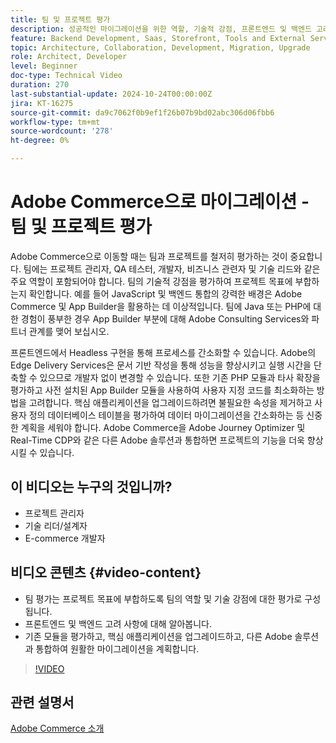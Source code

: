 ```yaml
---
title: 팀 및 프로젝트 평가
description: 성공적인 마이그레이션을 위한 역할, 기술적 강점, 프론트엔드 및 백엔드 고려 사항에 중점을 두고 Adobe Commerce에 대한 팀과 프로젝트를 평가합니다.
feature: Backend Development, Saas, Storefront, Tools and External Services
topic: Architecture, Collaboration, Development, Migration, Upgrade
role: Architect, Developer
level: Beginner
doc-type: Technical Video
duration: 270
last-substantial-update: 2024-10-24T00:00:00Z
jira: KT-16275
source-git-commit: da9c7062f0b9ef1f26b07b9bd02abc306d06fbb6
workflow-type: tm+mt
source-wordcount: '278'
ht-degree: 0%

---
```



# Adobe Commerce으로 마이그레이션 - 팀 및 프로젝트 평가

Adobe Commerce으로 이동할 때는 팀과 프로젝트를 철저히 평가하는 것이 중요합니다. 팀에는 프로젝트 관리자, QA 테스터, 개발자, 비즈니스 관련자 및 기술 리드와 같은 주요 역할이 포함되어야 합니다. 팀의 기술적 강점을 평가하여 프로젝트 목표에 부합하는지 확인합니다. 예를 들어 JavaScript 및 백엔드 통합의 강력한 배경은 Adobe Commerce 및 App Builder을 활용하는 데 이상적입니다. 팀에 Java 또는 PHP에 대한 경험이 풍부한 경우 App Builder 부분에 대해 Adobe Consulting Services와 파트너 관계를 맺어 보십시오.

프론트엔드에서 Headless 구현을 통해 프로세스를 간소화할 수 있습니다. Adobe의 Edge Delivery Services은 문서 기반 작성을 통해 성능을 향상시키고 실행 시간을 단축할 수 있으므로 개발자 없이 변경할 수 있습니다. 또한 기존 PHP 모듈과 타사 확장을 평가하고 사전 설치된 App Builder 모듈을 사용하여 사용자 지정 코드를 최소화하는 방법을 고려합니다. 핵심 애플리케이션을 업그레이드하려면 불필요한 속성을 제거하고 사용자 정의 데이터베이스 테이블을 평가하여 데이터 마이그레이션을 간소화하는 등 신중한 계획을 세워야 합니다. Adobe Commerce을 Adobe Journey Optimizer 및 Real-Time CDP와 같은 다른 Adobe 솔루션과 통합하면 프로젝트의 기능을 더욱 향상시킬 수 있습니다.

## 이 비디오는 누구의 것입니까?

* 프로젝트 관리자
* 기술 리더/설계자
* E-commerce 개발자

## 비디오 콘텐츠 {#video-content}

* 팀 평가는 프로젝트 목표에 부합하도록 팀의 역할 및 기술 강점에 대한 평가로 구성됩니다.
* 프론트엔드 및 백엔드 고려 사항에 대해 알아봅니다.
* 기존 모듈을 평가하고, 핵심 애플리케이션을 업그레이드하고, 다른 Adobe 솔루션과 통합하여 원활한 마이그레이션을 계획합니다.
 
>[!VIDEO](https://video.tv.adobe.com/v/3435682/?learn=on)

## 관련 설명서

[Adobe Commerce 소개](https://experienceleague.adobe.com/en/docs/commerce-admin/start/about)
